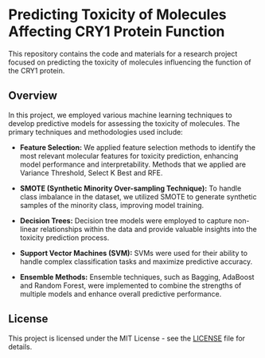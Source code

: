 # Predicting Toxicity of Molecules Affecting CRY1 Protein Function

This repository contains the code and materials for a research project focused on predicting the toxicity of molecules influencing the function of the CRY1 protein.

## Overview

In this project, we employed various machine learning techniques to develop predictive models for assessing the toxicity of molecules. The primary techniques and methodologies used include:

- **Feature Selection:** We applied feature selection methods to identify the most relevant molecular features for toxicity prediction, enhancing model performance and interpretability. Methods that we applied are Variance Threshold, Select K Best and RFE.

- **SMOTE (Synthetic Minority Over-sampling Technique):** To handle class imbalance in the dataset, we utilized SMOTE to generate synthetic samples of the minority class, improving model training.

- **Decision Trees:** Decision tree models were employed to capture non-linear relationships within the data and provide valuable insights into the toxicity prediction process.

- **Support Vector Machines (SVM):** SVMs were used for their ability to handle complex classification tasks and maximize predictive accuracy.

- **Ensemble Methods:** Ensemble techniques, such as Bagging, AdaBoost and Random Forest, were implemented to combine the strengths of multiple models and enhance overall predictive performance.

## License

This project is licensed under the MIT License - see the [LICENSE](LICENSE) file for details.

